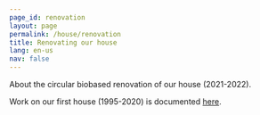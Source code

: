 ```yaml
---
page_id: renovation
layout: page
permalink: /house/renovation
title: Renovating our house
lang: en-us
nav: false
---
```


About the circular biobased renovation of our house (2021-2022).

Work on our first house (1995-2020) is documented [here](ms15.html).
